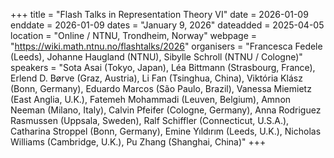 +++
title = "Flash Talks in Representation Theory VI"
date = 2026-01-09
enddate = 2026-01-09
dates = "January 9, 2026"
dateadded = 2025-04-05
location = "Online / NTNU, Trondheim, Norway"
webpage = "https://wiki.math.ntnu.no/flashtalks/2026"
organisers = "Francesca Fedele (Leeds), Johanne Haugland (NTNU), Sibylle Schroll (NTNU / Cologne)"
speakers = "Sota Asai (Tokyo, Japan), Léa Bittmann (Strasbourg, France), Erlend D. Børve (Graz, Austria), Li Fan (Tsinghua, China), Viktória Klász (Bonn, Germany), Eduardo Marcos (São Paulo, Brazil), Vanessa Miemietz (East Anglia, U.K.), Fatemeh Mohammadi (Leuven, Belgium), Amnon Neeman (Milano, Italy), Calvin Pfeifer (Cologne, Germany), Anna Rodriguez Rasmussen (Uppsala, Sweden), Ralf Schiffler (Connecticut, U.S.A.), Catharina Stroppel (Bonn, Germany), Emine Yıldırım (Leeds, U.K.), Nicholas Williams (Cambridge, U.K.), Pu Zhang (Shanghai, China)"
+++

